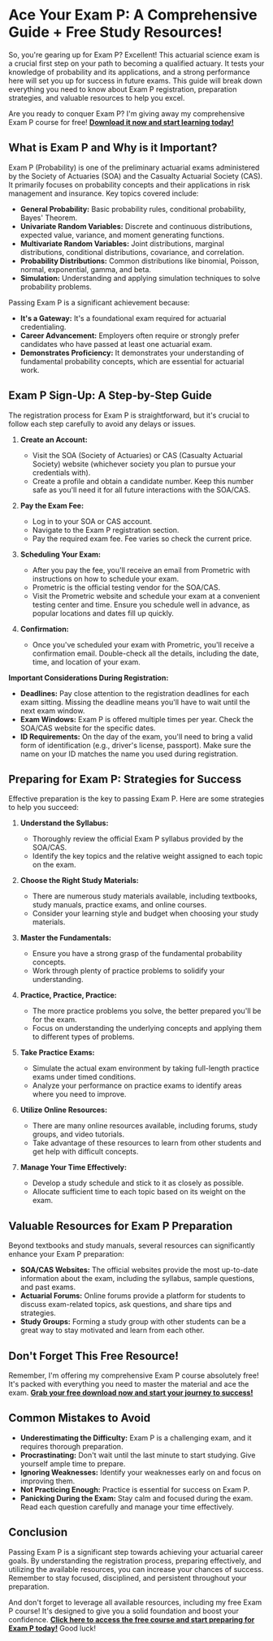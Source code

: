 # Ace Your Exam P: A Comprehensive Guide + Free Study Resources!

So, you're gearing up for Exam P? Excellent! This actuarial science exam is a crucial first step on your path to becoming a qualified actuary. It tests your knowledge of probability and its applications, and a strong performance here will set you up for success in future exams. This guide will break down everything you need to know about Exam P registration, preparation strategies, and valuable resources to help you excel.

Are you ready to conquer Exam P? I'm giving away my comprehensive Exam P course for free! **[Download it now and start learning today!](https://udemywork.com/exam-p-sign-up)**

## What is Exam P and Why is it Important?

Exam P (Probability) is one of the preliminary actuarial exams administered by the Society of Actuaries (SOA) and the Casualty Actuarial Society (CAS). It primarily focuses on probability concepts and their applications in risk management and insurance. Key topics covered include:

*   **General Probability:** Basic probability rules, conditional probability, Bayes' Theorem.
*   **Univariate Random Variables:** Discrete and continuous distributions, expected value, variance, and moment generating functions.
*   **Multivariate Random Variables:** Joint distributions, marginal distributions, conditional distributions, covariance, and correlation.
*   **Probability Distributions:** Common distributions like binomial, Poisson, normal, exponential, gamma, and beta.
*   **Simulation:** Understanding and applying simulation techniques to solve probability problems.

Passing Exam P is a significant achievement because:

*   **It's a Gateway:** It's a foundational exam required for actuarial credentialing.
*   **Career Advancement:** Employers often require or strongly prefer candidates who have passed at least one actuarial exam.
*   **Demonstrates Proficiency:** It demonstrates your understanding of fundamental probability concepts, which are essential for actuarial work.

## Exam P Sign-Up: A Step-by-Step Guide

The registration process for Exam P is straightforward, but it's crucial to follow each step carefully to avoid any delays or issues.

1.  **Create an Account:**
    *   Visit the SOA (Society of Actuaries) or CAS (Casualty Actuarial Society) website (whichever society you plan to pursue your credentials with).
    *   Create a profile and obtain a candidate number. Keep this number safe as you'll need it for all future interactions with the SOA/CAS.

2.  **Pay the Exam Fee:**
    *   Log in to your SOA or CAS account.
    *   Navigate to the Exam P registration section.
    *   Pay the required exam fee.  Fee varies so check the current price.

3.  **Scheduling Your Exam:**
    *   After you pay the fee, you'll receive an email from Prometric with instructions on how to schedule your exam.
    *   Prometric is the official testing vendor for the SOA/CAS.
    *   Visit the Prometric website and schedule your exam at a convenient testing center and time. Ensure you schedule well in advance, as popular locations and dates fill up quickly.

4.  **Confirmation:**
    *   Once you've scheduled your exam with Prometric, you'll receive a confirmation email. Double-check all the details, including the date, time, and location of your exam.

**Important Considerations During Registration:**

*   **Deadlines:** Pay close attention to the registration deadlines for each exam sitting. Missing the deadline means you'll have to wait until the next exam window.
*   **Exam Windows:** Exam P is offered multiple times per year. Check the SOA/CAS website for the specific dates.
*   **ID Requirements:** On the day of the exam, you'll need to bring a valid form of identification (e.g., driver's license, passport). Make sure the name on your ID matches the name you used during registration.

## Preparing for Exam P: Strategies for Success

Effective preparation is the key to passing Exam P. Here are some strategies to help you succeed:

1.  **Understand the Syllabus:**
    *   Thoroughly review the official Exam P syllabus provided by the SOA/CAS.
    *   Identify the key topics and the relative weight assigned to each topic on the exam.

2.  **Choose the Right Study Materials:**
    *   There are numerous study materials available, including textbooks, study manuals, practice exams, and online courses.
    *   Consider your learning style and budget when choosing your study materials.

3.  **Master the Fundamentals:**
    *   Ensure you have a strong grasp of the fundamental probability concepts.
    *   Work through plenty of practice problems to solidify your understanding.

4.  **Practice, Practice, Practice:**
    *   The more practice problems you solve, the better prepared you'll be for the exam.
    *   Focus on understanding the underlying concepts and applying them to different types of problems.

5.  **Take Practice Exams:**
    *   Simulate the actual exam environment by taking full-length practice exams under timed conditions.
    *   Analyze your performance on practice exams to identify areas where you need to improve.

6.  **Utilize Online Resources:**
    *   There are many online resources available, including forums, study groups, and video tutorials.
    *   Take advantage of these resources to learn from other students and get help with difficult concepts.

7.  **Manage Your Time Effectively:**
    *   Develop a study schedule and stick to it as closely as possible.
    *   Allocate sufficient time to each topic based on its weight on the exam.

## Valuable Resources for Exam P Preparation

Beyond textbooks and study manuals, several resources can significantly enhance your Exam P preparation:

*   **SOA/CAS Websites:** The official websites provide the most up-to-date information about the exam, including the syllabus, sample questions, and past exams.
*   **Actuarial Forums:** Online forums provide a platform for students to discuss exam-related topics, ask questions, and share tips and strategies.
*   **Study Groups:** Forming a study group with other students can be a great way to stay motivated and learn from each other.

## Don't Forget This Free Resource!

Remember, I'm offering my comprehensive Exam P course absolutely free! It's packed with everything you need to master the material and ace the exam. **[Grab your free download now and start your journey to success!](https://udemywork.com/exam-p-sign-up)**

## Common Mistakes to Avoid

*   **Underestimating the Difficulty:** Exam P is a challenging exam, and it requires thorough preparation.
*   **Procrastinating:** Don't wait until the last minute to start studying. Give yourself ample time to prepare.
*   **Ignoring Weaknesses:** Identify your weaknesses early on and focus on improving them.
*   **Not Practicing Enough:** Practice is essential for success on Exam P.
*   **Panicking During the Exam:** Stay calm and focused during the exam. Read each question carefully and manage your time effectively.

## Conclusion

Passing Exam P is a significant step towards achieving your actuarial career goals. By understanding the registration process, preparing effectively, and utilizing the available resources, you can increase your chances of success. Remember to stay focused, disciplined, and persistent throughout your preparation.

And don't forget to leverage all available resources, including my free Exam P course! It's designed to give you a solid foundation and boost your confidence. **[Click here to access the free course and start preparing for Exam P today!](https://udemywork.com/exam-p-sign-up)** Good luck!
